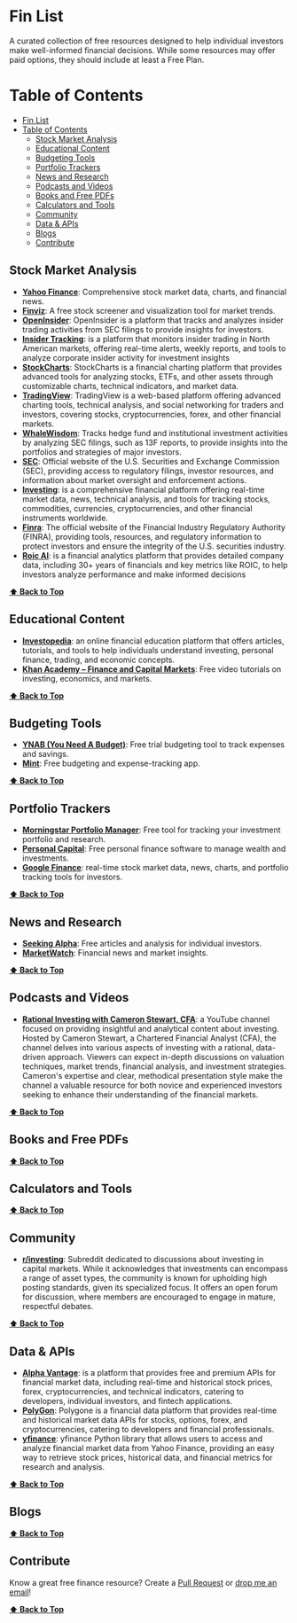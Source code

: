 # Fin List
A curated collection of free resources designed to help individual investors make well-informed financial decisions. While some resources may offer paid options, they should include at least a Free Plan.


# Table of Contents
- [Fin List](#fin-list)
- [Table of Contents](#table-of-contents)
  - [Stock Market Analysis](#stock-market-analysis)
  - [Educational Content](#educational-content)
  - [Budgeting Tools](#budgeting-tools)
  - [Portfolio Trackers](#portfolio-trackers)
  - [News and Research](#news-and-research)
  - [Podcasts and Videos](#podcasts-and-videos)
  - [Books and Free PDFs](#books-and-free-pdfs)
  - [Calculators and Tools](#calculators-and-tools)
  - [Community](#community)
  - [Data \& APIs](#data--apis)
  - [Blogs](#blogs)
  - [Contribute](#contribute)

## Stock Market Analysis
- **[Yahoo Finance](https://finance.yahoo.com/)**: Comprehensive stock market data, charts, and financial news.
- **[Finviz](https://finviz.com/)**: A free stock screener and visualization tool for market trends.
- **[OpenInsider](http://openinsider.com/)**: OpenInsider is a platform that tracks and analyzes insider trading activities from SEC filings to provide insights for investors.
- **[Insider Tracking](https://www.insidertracking.com/)**: is a platform that monitors insider trading in North American markets, offering real-time alerts, weekly reports, and tools to analyze corporate insider activity for investment insights​
- **[StockCharts](https://stockcharts.com)**: StockCharts is a financial charting platform that provides advanced tools for analyzing stocks, ETFs, and other assets through customizable charts, technical indicators, and market data.
- **[TradingView](https://www.tradingview.com/)**: TradingView is a web-based platform offering advanced charting tools, technical analysis, and social networking for traders and investors, covering stocks, cryptocurrencies, forex, and other financial markets.
- **[WhaleWisdom](https://whalewisdom.com/)**: Tracks hedge fund and institutional investment activities by analyzing SEC filings, such as 13F reports, to provide insights into the portfolios and strategies of major investors.
- **[SEC](https://www.sec.gov/)**: Official website of the U.S. Securities and Exchange Commission (SEC), providing access to regulatory filings, investor resources, and information about market oversight and enforcement actions.  
- **[Investing](https://www.investing.com/)**: is a comprehensive financial platform offering real-time market data, news, technical analysis, and tools for tracking stocks, commodities, currencies, cryptocurrencies, and other financial instruments worldwide.
- **[Finra](https://www.finra.org/)**: The official website of the Financial Industry Regulatory Authority (FINRA), providing tools, resources, and regulatory information to protect investors and ensure the integrity of the U.S. securities industry.
- **[Roic AI](https://www.roic.ai/)**: is a financial analytics platform that provides detailed company data, including 30+ years of financials and key metrics like ROIC, to help investors analyze performance and make informed decisions

**[⬆️ Back to Top](#table-of-contents)**

## Educational Content
- **[Investopedia](https://www.investopedia.com/)**: an online financial education platform that offers articles, tutorials, and tools to help individuals understand investing, personal finance, trading, and economic concepts.
- **[Khan Academy – Finance and Capital Markets](https://www.khanacademy.org/economics-finance-domain/core-finance)**: Free video tutorials on investing, economics, and markets.

**[⬆️ Back to Top](#table-of-contents)**

## Budgeting Tools
- **[YNAB (You Need A Budget)](https://www.youneedabudget.com/)**: Free trial budgeting tool to track expenses and savings.
- **[Mint](https://www.mint.com/)**: Free budgeting and expense-tracking app.

**[⬆️ Back to Top](#table-of-contents)**

## Portfolio Trackers
- **[Morningstar Portfolio Manager](https://www.morningstar.com/)**: Free tool for tracking your investment portfolio and research.
- **[Personal Capital](https://www.personalcapital.com/)**: Free personal finance software to manage wealth and investments.
- **[Google Finance](https://www.google.com/finance/)**: real-time stock market data, news, charts, and portfolio tracking tools for investors.

**[⬆️ Back to Top](#table-of-contents)**

## News and Research
- **[Seeking Alpha](https://seekingalpha.com/)**: Free articles and analysis for individual investors.
- **[MarketWatch](https://www.marketwatch.com/)**: Financial news and market insights.

**[⬆️ Back to Top](#table-of-contents)**

## Podcasts and Videos
- **[Rational Investing with Cameron Stewart, CFA](https://www.youtube.com/@CstewartCFA)**: a YouTube channel focused on providing insightful and analytical content about investing. Hosted by Cameron Stewart, a Chartered Financial Analyst (CFA), the channel delves into various aspects of investing with a rational, data-driven approach. Viewers can expect in-depth discussions on valuation techniques, market trends, financial analysis, and investment strategies. Cameron's expertise and clear, methodical presentation style make the channel a valuable resource for both novice and experienced investors seeking to enhance their understanding of the financial markets.

**[⬆️ Back to Top](#table-of-contents)**

## Books and Free PDFs

**[⬆️ Back to Top](#table-of-contents)**

## Calculators and Tools

**[⬆️ Back to Top](#table-of-contents)**

## Community
- **[r/investing](https://www.reddit.com/r/investing/)**: Subreddit dedicated to discussions about investing in capital markets. While it acknowledges that investments can encompass a range of asset types, the community is known for upholding high posting standards, given its specialized focus. It offers an open forum for discussion, where members are encouraged to engage in mature, respectful debates.

**[⬆️ Back to Top](#table-of-contents)**

## Data & APIs
- **[Alpha Vantage](https://www.alphavantage.co)**: is a platform that provides free and premium APIs for financial market data, including real-time and historical stock prices, forex, cryptocurrencies, and technical indicators, catering to developers, individual investors, and fintech applications.
- **[PolyGon](https://polygon.io)**: Polygone is a financial data platform that provides real-time and historical market data APIs for stocks, options, forex, and cryptocurrencies, catering to developers and financial professionals.
- **[yfinance](https://pypi.org/project/yfinance/)**: yfinance Python library that allows users to access and analyze financial market data from Yahoo Finance, providing an easy way to retrieve stock prices, historical data, and financial metrics for research and analysis.

**[⬆️ Back to Top](#table-of-contents)**

## Blogs

**[⬆️ Back to Top](#table-of-contents)**

## Contribute
Know a great free finance resource? Create a [Pull Request](https://github.com/finlistorg/finlist/pulls) or [drop me an email](mailto:contact@finlist.org)!

**[⬆️ Back to Top](#table-of-contents)**
